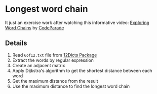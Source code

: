 # Longest word chain

It just an exercise work after watching this informative video: [Exploring Word Chains](https://www.youtube.com/watch?v=6GuqNrV8LsQ) by [CodeParade](https://www.youtube.com/@CodeParade)

## Details

1. Read `6of12.txt` file from [12Dicts Package](http://wordlist.aspell.net/12dicts)
2. Extract the words by regular expression
3. Create an adjacent matrix
4. Apply Dijkstra's algorithm to get the shortest distance between each word
5. Get the maximum distance from the result
6. Use the maximum distance to find the longest word chain
